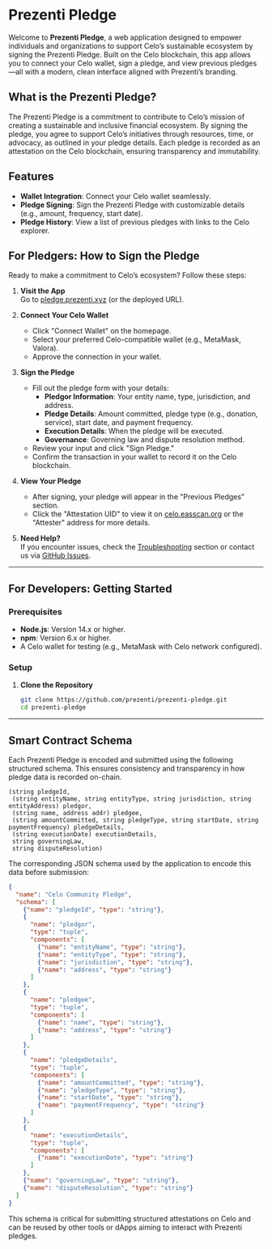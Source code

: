 # Prezenti Pledge

Welcome to **Prezenti Pledge**, a web application designed to empower individuals and organizations to support Celo’s sustainable ecosystem by signing the Prezenti Pledge. Built on the Celo blockchain, this app allows you to connect your Celo wallet, sign a pledge, and view previous pledges—all with a modern, clean interface aligned with Prezenti’s branding.

## What is the Prezenti Pledge?

The Prezenti Pledge is a commitment to contribute to Celo’s mission of creating a sustainable and inclusive financial ecosystem. By signing the pledge, you agree to support Celo’s initiatives through resources, time, or advocacy, as outlined in your pledge details. Each pledge is recorded as an attestation on the Celo blockchain, ensuring transparency and immutability.

## Features

- **Wallet Integration**: Connect your Celo wallet seamlessly.
- **Pledge Signing**: Sign the Prezenti Pledge with customizable details (e.g., amount, frequency, start date).
- **Pledge History**: View a list of previous pledges with links to the Celo explorer.

## For Pledgers: How to Sign the Pledge

Ready to make a commitment to Celo’s ecosystem? Follow these steps:

1. **Visit the App**  
   Go to [pledge.prezenti.xyz](https://pledge.prezenti.xyz) (or the deployed URL).

2. **Connect Your Celo Wallet**  
   - Click "Connect Wallet" on the homepage.
   - Select your preferred Celo-compatible wallet (e.g., MetaMask, Valora).
   - Approve the connection in your wallet.

3. **Sign the Pledge**  
   - Fill out the pledge form with your details:
     - **Pledgor Information**: Your entity name, type, jurisdiction, and address.
     - **Pledge Details**: Amount committed, pledge type (e.g., donation, service), start date, and payment frequency.
     - **Execution Details**: When the pledge will be executed.
     - **Governance**: Governing law and dispute resolution method.
   - Review your input and click "Sign Pledge."
   - Confirm the transaction in your wallet to record it on the Celo blockchain.

4. **View Your Pledge**  
   - After signing, your pledge will appear in the "Previous Pledges" section.
   - Click the "Attestation UID" to view it on [celo.easscan.org](https://celo.easscan.org) or the "Attester" address for more details.

5. **Need Help?**  
   If you encounter issues, check the [Troubleshooting](#troubleshooting) section or contact us via [GitHub Issues](https://github.com/prezenti/prezenti-pledge/issues).


---

## For Developers: Getting Started

### Prerequisites
- **Node.js**: Version 14.x or higher.
- **npm**: Version 6.x or higher.
- A Celo wallet for testing (e.g., MetaMask with Celo network configured).

### Setup
1. **Clone the Repository**  
   ```bash
   git clone https://github.com/prezenti/prezenti-pledge.git
   cd prezenti-pledge
   ```

---

## Smart Contract Schema

Each Prezenti Pledge is encoded and submitted using the following structured schema. This ensures consistency and transparency in how pledge data is recorded on-chain.

```solidity
(string pledgeId,
 (string entityName, string entityType, string jurisdiction, string entityAddress) pledgor,
 (string name, address addr) pledgee,
 (string amountCommitted, string pledgeType, string startDate, string paymentFrequency) pledgeDetails,
 (string executionDate) executionDetails,
 string governingLaw,
 string disputeResolution)
```

The corresponding JSON schema used by the application to encode this data before submission:

```json
{
  "name": "Celo Community Pledge",
  "schema": [
    {"name": "pledgeId", "type": "string"},
    {
      "name": "pledgor",
      "type": "tuple",
      "components": [
        {"name": "entityName", "type": "string"},
        {"name": "entityType", "type": "string"},
        {"name": "jurisdiction", "type": "string"},
        {"name": "address", "type": "string"}
      ]
    },
    {
      "name": "pledgee",
      "type": "tuple",
      "components": [
        {"name": "name", "type": "string"},
        {"name": "address", "type": "string"}
      ]
    },
    {
      "name": "pledgeDetails",
      "type": "tuple",
      "components": [
        {"name": "amountCommitted", "type": "string"},
        {"name": "pledgeType", "type": "string"},
        {"name": "startDate", "type": "string"},
        {"name": "paymentFrequency", "type": "string"}
      ]
    },
    {
      "name": "executionDetails",
      "type": "tuple",
      "components": [
        {"name": "executionDate", "type": "string"}
      ]
    },
    {"name": "governingLaw", "type": "string"},
    {"name": "disputeResolution", "type": "string"}
  ]
}
```

This schema is critical for submitting structured attestations on Celo and can be reused by other tools or dApps aiming to interact with Prezenti pledges.
